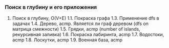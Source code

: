 ### Поиск в глубину и его приложения

1. Поиск в глубину, O(V+E)
1.1. Покраска графа
1.3. Применение dfs в задачах
1.4. Дерево, acmp. Является ли граф     деревом (dfs on матрица смежности)
1.5. Грядки, acmp (number of islands, рекурсивная заливка)
1.6. Покраска лабиринта, acmp
1.7. Водостоки, acmp
1.8. Лоскутки, acmp
1.9. Военная база, acmp
